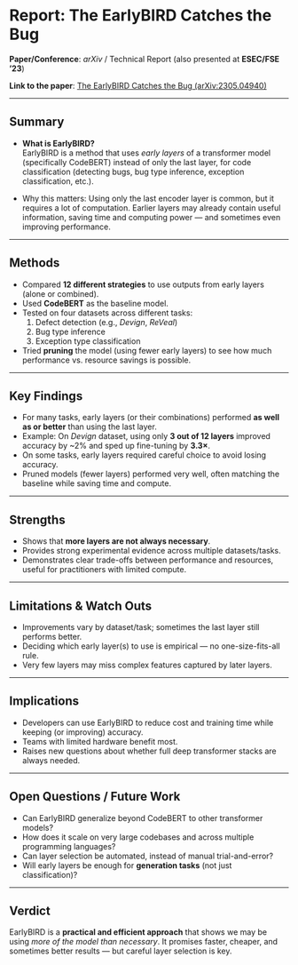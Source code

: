 # Report: The EarlyBIRD Catches the Bug  

**Paper/Conference**: *arXiv* / Technical Report (also presented at **ESEC/FSE ’23**)  

**Link to the paper**: [The EarlyBIRD Catches the Bug (arXiv:2305.04940)](https://arxiv.org/pdf/2305.04940)  

---

## Summary  

- **What is EarlyBIRD?**  
  EarlyBIRD is a method that uses *early layers* of a transformer model (specifically CodeBERT) instead of only the last layer, for code classification (detecting bugs, bug type inference, exception classification, etc.).  

- Why this matters: Using only the last encoder layer is common, but it requires a lot of computation. Earlier layers may already contain useful information, saving time and computing power — and sometimes even improving performance.  

---

## Methods  

- Compared **12 different strategies** to use outputs from early layers (alone or combined).  
- Used **CodeBERT** as the baseline model.  
- Tested on four datasets across different tasks:  
  1. Defect detection (e.g., *Devign*, *ReVeal*)  
  2. Bug type inference  
  3. Exception type classification  
- Tried **pruning** the model (using fewer early layers) to see how much performance vs. resource savings is possible.  

---

## Key Findings  

- For many tasks, early layers (or their combinations) performed **as well as or better** than using the last layer.  
- Example: On *Devign* dataset, using only **3 out of 12 layers** improved accuracy by ~2% and sped up fine-tuning by **3.3×**.  
- On some tasks, early layers required careful choice to avoid losing accuracy.  
- Pruned models (fewer layers) performed very well, often matching the baseline while saving time and compute.  

---

## Strengths  

- Shows that **more layers are not always necessary**.  
- Provides strong experimental evidence across multiple datasets/tasks.  
- Demonstrates clear trade-offs between performance and resources, useful for practitioners with limited compute.  

---

## Limitations & Watch Outs  

- Improvements vary by dataset/task; sometimes the last layer still performs better.  
- Deciding which early layer(s) to use is empirical — no one-size-fits-all rule.  
- Very few layers may miss complex features captured by later layers.  

---

## Implications  

- Developers can use EarlyBIRD to reduce cost and training time while keeping (or improving) accuracy.  
- Teams with limited hardware benefit most.  
- Raises new questions about whether full deep transformer stacks are always needed.  

---

## Open Questions / Future Work  

- Can EarlyBIRD generalize beyond CodeBERT to other transformer models?  
- How does it scale on very large codebases and across multiple programming languages?  
- Can layer selection be automated, instead of manual trial-and-error?  
- Will early layers be enough for **generation tasks** (not just classification)?  

---

## Verdict  

EarlyBIRD is a **practical and efficient approach** that shows we may be using *more of the model than necessary*. It promises faster, cheaper, and sometimes better results — but careful layer selection is key.  
